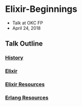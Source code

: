 # Elixir-Beginnings

* Talk at OKC FP
* April 24, 2018

## Talk Outline

### [History](https://github.com/sameeri/Elixir-Beginnings/blob/master/History.md)

### [Elixir](https://github.com/sameeri/Elixir-Beginnings/blob/master/Elixir.md)

### [Elixir Resources](https://github.com/sameeri/Elixir-Beginnings/blob/master/ElixirResources.md)

### [Erlang Resources](https://github.com/sameeri/Elixir-Beginnings/blob/master/ErlangResources.md)
